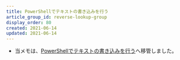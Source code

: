 ```yaml
---
title: PowerShellでテキストの書き込みを行う
article_group_id: reverse-lookup-group
display_order: 80
created: 2021-06-14
updated: 2021-06-14
---
```

- 当メモは、[PowerShellでテキストの書き込みを行う](https://thinktwice.tech/it/powershell/write_text_in_powershell/)へ移管しました。